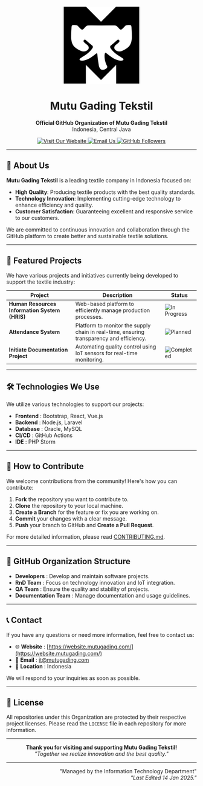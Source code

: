 <p align="center">
  <img src="https://github.com/mutugading/.github/blob/main/FavMGT1.svg" alt="Mutu Gading Tekstil Logo" width="200" />
</p>

<h1 align="center">Mutu Gading Tekstil</h1>

<p align="center">
  <b>Official GitHub Organization of Mutu Gading Tekstil</b><br>
  Indonesia, Central Java
</p>

<p align="center">
  <a href="https://website.mutugading.com/" target="_blank">
    <img src="https://img.shields.io/badge/Website-Visit%20Now-blue" alt="Visit Our Website">
  </a>
  <a href="mailto:it@mutugading.com">
    <img src="https://img.shields.io/badge/Email-it%40mutugading.com-green" alt="Email Us">
  </a>
  <a href="https://github.com/mutugading" target="_blank">
    <img src="https://img.shields.io/github/followers/mutugading?label=Follow&style=social" alt="GitHub Followers">
  </a>
</p>

---

## 🌟 About Us
**Mutu Gading Tekstil** is a leading textile company in Indonesia focused on:

- **High Quality**: Producing textile products with the best quality standards.
- **Technology Innovation**: Implementing cutting-edge technology to enhance efficiency and quality.
- **Customer Satisfaction**: Guaranteeing excellent and responsive service to our customers.

We are committed to continuous innovation and collaboration through the GitHub platform to create better and sustainable textile solutions.

---

## 🚀 Featured Projects

We have various projects and initiatives currently being developed to support the textile industry:

| Project | Description | Status |
|--------|-----------|--------|
| **Human Resources Information System (HRIS)** | Web-based platform to efficiently manage production processes. | ![In Progress](https://img.shields.io/badge/Status-In%20Progress-yellow) |
| **Attendance System** | Platform to monitor the supply chain in real-time, ensuring transparency and efficiency. | ![Planned](https://img.shields.io/badge/Status-Planned-blue) |
| **Initiate Documentation Project** | Automating quality control using IoT sensors for real-time monitoring. | ![Completed](https://img.shields.io/badge/Status-Completed-green) |

---

## 🛠️ Technologies We Use

We utilize various technologies to support our projects:

- **Frontend** : Bootstrap, React, Vue.js
- **Backend** : Node.js, Laravel
- **Database** : Oracle, MySQL
- **CI/CD** : GitHub Actions
- **IDE** : PHP Storm

---

## 🤝 How to Contribute

We welcome contributions from the community! Here's how you can contribute:

1. **Fork** the repository you want to contribute to.
2. **Clone** the repository to your local machine.
3. **Create a Branch** for the feature or fix you are working on.
4. **Commit** your changes with a clear message.
5. **Push** your branch to GitHub and **Create a Pull Request**.

For more detailed information, please read [CONTRIBUTING.md](https://github.com/mutugading/.github/blob/main/CONTRIBUTING.md).

---

## 📂 GitHub Organization Structure

- **Developers** : Develop and maintain software projects.
- **RnD Team** : Focus on technology innovation and IoT integration.
- **QA Team** : Ensure the quality and stability of projects.
- **Documentation Team** : Manage documentation and usage guidelines.

---

## 📞 Contact
If you have any questions or need more information, feel free to contact us:

- 🌐 **Website** : [https://website.mutugading.com/](https://website.mutugading.com/)
- 📧 **Email** : [it@mutugading.com](mailto:it@mutugading.com)
- 📍 **Location** : Indonesia

We will respond to your inquiries as soon as possible.

---

## 📄 License
All repositories under this Organization are protected by their respective project licenses. Please read the `LICENSE` file in each repository for more information.

---

<p align="center">
  <b>Thank you for visiting and supporting Mutu Gading Tekstil!</b><br>
  <em>"Together we realize innovation and the best quality."</em><br>
</p>

---

<p align="right">
  "Managed by the Information Technology Department"<br>
  <em>"Last Edited 14 Jan 2025."</em><br>
</p>
